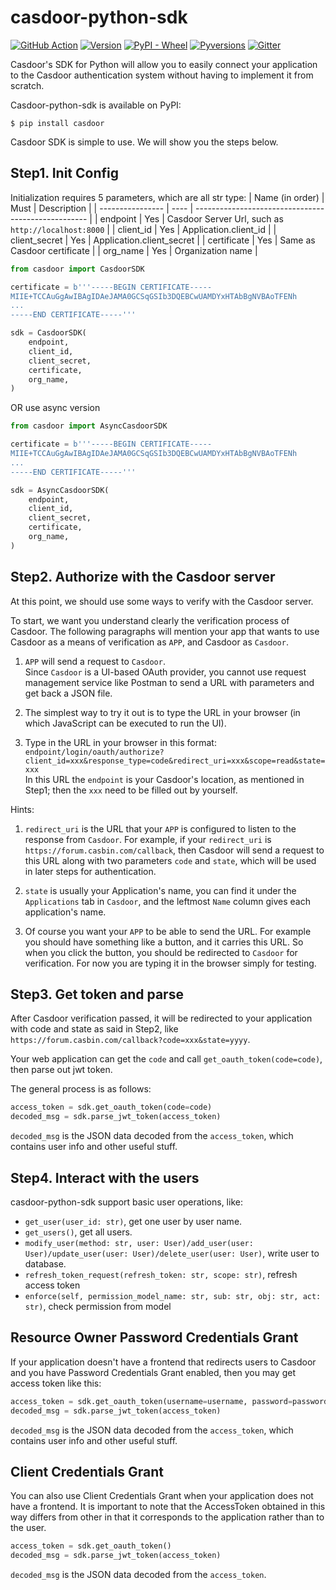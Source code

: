# casdoor-python-sdk

[![GitHub Action](https://github.com/casdoor/casdoor-python-sdk/workflows/build/badge.svg?branch=master)](https://github.com/casdoor/casdoor-python-sdk/actions)
[![Version](https://img.shields.io/pypi/v/casdoor.svg)](https://pypi.org/project/casdoor/)
[![PyPI - Wheel](https://img.shields.io/pypi/wheel/casdoor.svg)](https://pypi.org/project/casdoor/)
[![Pyversions](https://img.shields.io/pypi/pyversions/casdoor.svg)](https://pypi.org/project/casdoor/)
[![Gitter](https://badges.gitter.im/casbin/casdoor.svg)](https://gitter.im/casbin/casdoor)

Casdoor's SDK for Python will allow you to easily connect your application to the Casdoor authentication system without having to implement it from scratch.

Casdoor-python-sdk is available on PyPI:

```console
$ pip install casdoor
```

Casdoor SDK is simple to use. We will show you the steps below.

## Step1. Init Config
Initialization requires 5 parameters, which are all str type:
| Name (in order)  | Must | Description                                         |
| ---------------- | ---- | --------------------------------------------------- |
| endpoint         | Yes  | Casdoor Server Url, such as `http://localhost:8000` |
| client_id        | Yes  | Application.client_id                               |
| client_secret    | Yes  | Application.client_secret                           |
| certificate      | Yes  | Same as Casdoor   certificate                       |
| org_name         | Yes  | Organization name                                   |

```python
from casdoor import CasdoorSDK

certificate = b'''-----BEGIN CERTIFICATE-----
MIIE+TCCAuGgAwIBAgIDAeJAMA0GCSqGSIb3DQEBCwUAMDYxHTAbBgNVBAoTFENh
...
-----END CERTIFICATE-----'''

sdk = CasdoorSDK(
    endpoint,
    client_id,
    client_secret,
    certificate,
    org_name,
)
```

OR use async version

```python
from casdoor import AsyncCasdoorSDK

certificate = b'''-----BEGIN CERTIFICATE-----
MIIE+TCCAuGgAwIBAgIDAeJAMA0GCSqGSIb3DQEBCwUAMDYxHTAbBgNVBAoTFENh
...
-----END CERTIFICATE-----'''

sdk = AsyncCasdoorSDK(
    endpoint,
    client_id,
    client_secret,
    certificate,
    org_name,
)
```


## Step2. Authorize with the Casdoor server
At this point, we should use some ways to verify with the Casdoor server.  

To start, we want you understand clearly the verification process of Casdoor.
The following paragraphs will mention your app that wants to use Casdoor as a means
of verification as `APP`, and Casdoor as `Casdoor`.

1. `APP` will send a request to `Casdoor`.  
   Since `Casdoor` is a UI-based OAuth
   provider, you cannot use request management service like Postman to send a URL
   with parameters and get back a JSON file.  
   

2. The simplest way to try it out is to type the URL in your browser (in which JavaScript can be executed to run the UI).

3. Type in the URL in your browser in this format:
`endpoint/login/oauth/authorize?client_id=xxx&response_type=code&redirect_uri=xxx&scope=read&state=xxx`  
In this URL the `endpoint` is your Casdoor's location, as mentioned in Step1; then the `xxx` need to be filled out by yourself.  

Hints:  
1. `redirect_uri` is the URL that your `APP` is configured to
listen to the response from `Casdoor`. For example, if your `redirect_uri` is `https://forum.casbin.com/callback`, then Casdoor will send a request to this URL along with two parameters `code` and `state`, which will be used in later steps for authentication.   

2. `state` is usually your Application's name, you can find it under the `Applications` tab in `Casdoor`, and the leftmost `Name` column gives each application's name. 

3. Of course you want your `APP` to be able to send the URL. For example you should have something like a button, and it carries this URL. So when you click the button, you should be redirected to `Casdoor` for verification. For now you are typing it in the browser simply for testing.
   
## Step3. Get token and parse

After Casdoor verification passed, it will be redirected to your application with code and state as said in Step2, like `https://forum.casbin.com/callback?code=xxx&state=yyyy`.

Your web application can get the `code` and call `get_oauth_token(code=code)`, then parse out jwt token.

The general process is as follows:

```python
access_token = sdk.get_oauth_token(code=code)
decoded_msg = sdk.parse_jwt_token(access_token)
```

`decoded_msg` is the JSON data decoded from the `access_token`, which contains user info and other useful stuff.

## Step4. Interact with the users

casdoor-python-sdk support basic user operations, like:

- `get_user(user_id: str)`, get one user by user name.
- `get_users()`, get all users.
- `modify_user(method: str, user: User)/add_user(user: User)/update_user(user: User)/delete_user(user: User)`, write user to database.
- `refresh_token_request(refresh_token: str, scope: str)`, refresh access token
- `enforce(self, permission_model_name: str, sub: str, obj: str, act: str)`, check permission from model


## Resource Owner Password Credentials Grant

If your application doesn't have a frontend that redirects users to Casdoor and you have Password Credentials Grant enabled, then you may get access token like this:

```python
access_token = sdk.get_oauth_token(username=username, password=password)
decoded_msg = sdk.parse_jwt_token(access_token)
```

`decoded_msg` is the JSON data decoded from the `access_token`, which contains user info and other useful stuff.

## Client Credentials Grant

You can also use Client Credentials Grant when your application does not have a frontend.
It is important to note that the AccessToken obtained in this way differs from other in that it corresponds to the application rather than to the user.

```python
access_token = sdk.get_oauth_token()
decoded_msg = sdk.parse_jwt_token(access_token)
```

`decoded_msg` is the JSON data decoded from the `access_token`.